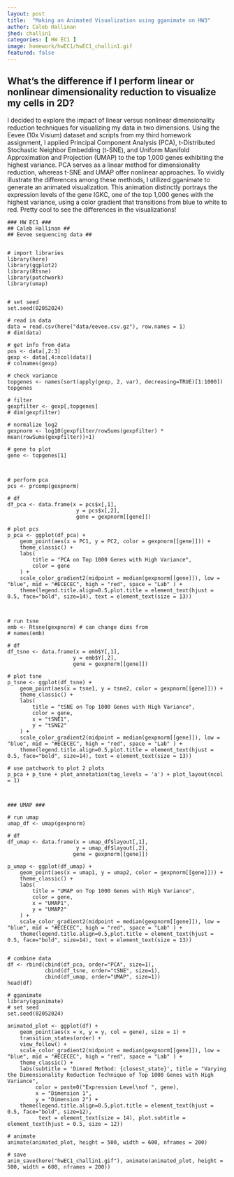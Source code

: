 ```yaml
---
layout: post
title:  "Making an Animated Visualization using gganimate on HW3"
author: Caleb Hallinan
jhed: challin1
categories: [ HW EC1 ]
image: homework/hwEC1/hwEC1_challin1.gif
featured: false
---
```


## What’s the difference if I perform linear or nonlinear dimensionality reduction to visualize my cells in 2D?
I decided to explore the impact of linear versus nonlinear dimensionality reduction techniques for visualizing my data in two dimensions. Using the Eevee (10x Visium) dataset and scripts from my third homework assignment, I applied Principal Component Analysis (PCA), t-Distributed Stochastic Neighbor Embedding (t-SNE), and Uniform Manifold Approximation and Projection (UMAP) to the top 1,000 genes exhibiting the highest variance. PCA serves as a linear method for dimensionality reduction, whereas t-SNE and UMAP offer nonlinear approaches. To vividly illustrate the differences among these methods, I utilized gganimate to generate an animated visualization. This animation distinctly portrays the expression levels of the gene IGKC, one of the top 1,000 genes with the highest variance, using a color gradient that transitions from blue to white to red. Pretty cool to see the differences in the visualizations!


```{r}
### HW EC1 ###
## Caleb Hallinan ##
## Eevee sequencing data ##


# import libraries
library(here)
library(ggplot2)
library(Rtsne)
library(patchwork)
library(umap)


# set seed
set.seed(02052024)

# read in data
data = read.csv(here("data/eevee.csv.gz"), row.names = 1)
# dim(data)

# get info from data
pos <- data[,2:3]
gexp <- data[,4:ncol(data)]
# colnames(gexp)

# check variance
topgenes <- names(sort(apply(gexp, 2, var), decreasing=TRUE)[1:1000])
topgenes

# filter
gexpfilter <- gexp[,topgenes]
# dim(gexpfilter)

# normalize log2
gexpnorm <- log10(gexpfilter/rowSums(gexpfilter) * mean(rowSums(gexpfilter))+1)

# gene to plot
gene <- topgenes[1]



# perform pca
pcs <- prcomp(gexpnorm)

# df
df_pca <- data.frame(x = pcs$x[,1],
                      y = pcs$x[,2],
                      gene = gexpnorm[[gene]])

# plot pcs
p_pca <- ggplot(df_pca) +
    geom_point(aes(x = PC1, y = PC2, color = gexpnorm[[gene]])) +
    theme_classic() +
    labs(
        title = "PCA on Top 1000 Genes with High Variance",
        color = gene
    ) +
    scale_color_gradient2(midpoint = median(gexpnorm[[gene]]), low = "blue", mid = "#ECECEC", high = "red", space = "Lab" ) + 
    theme(legend.title.align=0.5,plot.title = element_text(hjust = 0.5, face="bold", size=14), text = element_text(size = 13))



# run tsne
emb <- Rtsne(gexpnorm) # can change dims from 
# names(emb)

# df
df_tsne <- data.frame(x = emb$Y[,1],
                     y = emb$Y[,2],
                     gene = gexpnorm[[gene]])

# plot tsne
p_tsne <- ggplot(df_tsne) +
    geom_point(aes(x = tsne1, y = tsne2, color = gexpnorm[[gene]])) +
    theme_classic() +
    labs(
        title = "tSNE on Top 1000 Genes with High Variance",
        color = gene,
        x = "tSNE1",
        y = "tSNE2"
    ) +
    scale_color_gradient2(midpoint = median(gexpnorm[[gene]]), low = "blue", mid = "#ECECEC", high = "red", space = "Lab" ) + 
    theme(legend.title.align=0.5,plot.title = element_text(hjust = 0.5, face="bold", size=14), text = element_text(size = 13))

# use patchwork to plot 2 plots
p_pca + p_tsne + plot_annotation(tag_levels = 'a') + plot_layout(ncol = 1)



### UMAP ###

# run umap
umap_df <- umap(gexpnorm)

# df
df_umap <- data.frame(x = umap_df$layout[,1],
                      y = umap_df$layout[,2],
                     gene = gexpnorm[[gene]])

p_umap <- ggplot(df_umap) +
    geom_point(aes(x = umap1, y = umap2, color = gexpnorm[[gene]])) +
    theme_classic() +
    labs(
        title = "UMAP on Top 1000 Genes with High Variance",
        color = gene,
        x = "UMAP1",
        y = "UMAP2"
    ) +
    scale_color_gradient2(midpoint = median(gexpnorm[[gene]]), low = "blue", mid = "#ECECEC", high = "red", space = "Lab" ) + 
    theme(legend.title.align=0.5,plot.title = element_text(hjust = 0.5, face="bold", size=14), text = element_text(size = 13))


# combine data
df <- rbind(cbind(df_pca, order="PCA", size=1), 
            cbind(df_tsne, order="tSNE", size=1),
            cbind(df_umap, order="UMAP", size=1))
head(df)

# gganimate
library(gganimate)
# set seed
set.seed(02052024)

animated_plot <- ggplot(df) +
    geom_point(aes(x = x, y = y, col = gene), size = 1) +
    transition_states(order) +
    view_follow() +
    scale_color_gradient2(midpoint = median(gexpnorm[[gene]]), low = "blue", mid = "#ECECEC", high = "red", space = "Lab" ) + 
    theme_classic() +
    labs(subtitle = 'Dimred Method: {closest_state}', title = "Varying the Dimensionality Reduction Technique of Top 1000 Genes with High Variance", 
         color = paste0("Expression Level\nof ", gene),
         x = "Dimension 1",
         y = "Dimension 2") + 
    theme(legend.title.align=0.5,plot.title = element_text(hjust = 0.5, face="bold", size=12), 
          text = element_text(size = 14), plot.subtitle = element_text(hjust = 0.5, size = 12))

# animate
animate(animated_plot, height = 500, width = 600, nframes = 200)

# save
anim_save(here("hwEC1_challin1.gif"), animate(animated_plot, height = 500, width = 600, nframes = 200))

```
